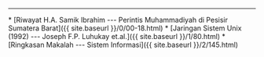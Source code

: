 <br>
<hr>
* [Riwayat H.A. Samik Ibrahim --- Perintis Muhammadiyah di Pesisir Sumatera Barat]({{ site.baseurl }}/0/00-18.html)
* [Jaringan Sistem Unix (1992) --- Joseph F.P. Luhukay et.al.]({{ site.baseurl }}/1/80.html)
* [Ringkasan Makalah --- Sistem Informasi]({{ site.baseurl }}/2/145.html)

